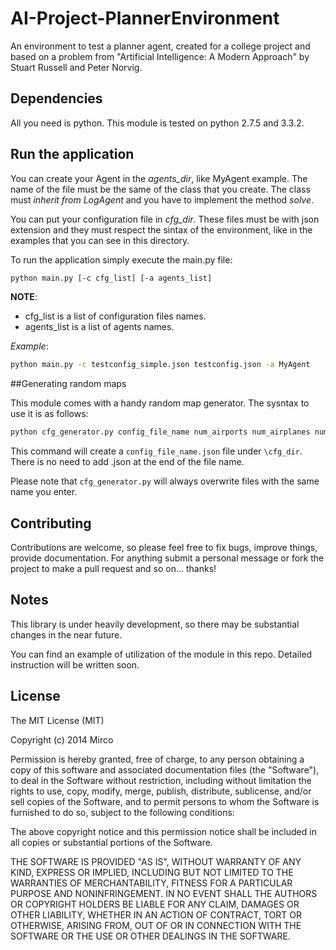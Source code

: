 AI-Project-PlannerEnvironment
=============================

An environment to test a planner agent, created for a college project and based on a problem from "Artificial Intelligence: A Modern Approach" by Stuart Russell and Peter Norvig.

## Dependencies

All you need is python. This module is tested on python 2.7.5 and 3.3.2.

## Run the application

You can create your Agent in the *agents_dir*, like MyAgent example. The name of the file must be the same
of the class that you create. The class must *inherit from LogAgent* and you have to implement the
method *solve*.

You can put your configuration file in *cfg_dir*. These files must be with json extension and they must respect
the sintax of the environment, like in the examples that you can see in this directory.

To run the application simply execute the main.py file:

```bash
python main.py [-c cfg_list] [-a agents_list]
```

**NOTE**:
* cfg_list is a list of configuration files names.
* agents_list is a list of agents names.  

*Example*: 
```bash
python main.py -c testconfig_simple.json testconfig.json -a MyAgent
```

##Generating random maps

This module comes with a handy random map generator. The sysntax to use it is as follows:
```bash
python cfg_generator.py config_file_name num_airports num_airplanes num_boxes min_num_of_goals
```
This command will create a `config_file_name.json` file under `\cfg_dir`. There is no need to 
add .json at the end of the file name.

Please note that `cfg_generator.py` will always overwrite files with the same name you enter.

## Contributing

Contributions are welcome, so please feel free to fix bugs, improve things, provide documentation. 
For anything submit a personal message or fork the project to make a pull request and so on... thanks!

## Notes

This library is under heavily development, so there may be substantial changes in the near future.  

You can find an example of utilization of the module in this repo. Detailed instruction will be written soon.

## License

The MIT License (MIT)

Copyright (c) 2014 Mirco

Permission is hereby granted, free of charge, to any person obtaining a copy
of this software and associated documentation files (the "Software"), to deal
in the Software without restriction, including without limitation the rights
to use, copy, modify, merge, publish, distribute, sublicense, and/or sell
copies of the Software, and to permit persons to whom the Software is
furnished to do so, subject to the following conditions:

The above copyright notice and this permission notice shall be included in all
copies or substantial portions of the Software.

THE SOFTWARE IS PROVIDED "AS IS", WITHOUT WARRANTY OF ANY KIND, EXPRESS OR
IMPLIED, INCLUDING BUT NOT LIMITED TO THE WARRANTIES OF MERCHANTABILITY,
FITNESS FOR A PARTICULAR PURPOSE AND NONINFRINGEMENT. IN NO EVENT SHALL THE
AUTHORS OR COPYRIGHT HOLDERS BE LIABLE FOR ANY CLAIM, DAMAGES OR OTHER
LIABILITY, WHETHER IN AN ACTION OF CONTRACT, TORT OR OTHERWISE, ARISING FROM,
OUT OF OR IN CONNECTION WITH THE SOFTWARE OR THE USE OR OTHER DEALINGS IN THE
SOFTWARE.
